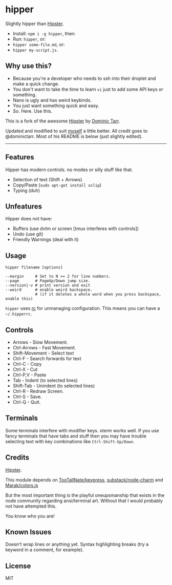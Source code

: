 # hipper

Slightly hipper than [Hipster](https://github.com/dominictarr/hipster).

* Install: `npm i -g hipper`, then:
* Run: `hipper`, or:
* `hipper some-file.md`, or:
* `hipper my-script.js`.

## Why use this?

* Because you're a developer who needs to ssh into their droplet and make a quick change.
* You don't want to take the time to learn `vi` just to add some API keys or something.
* Nano is ugly and has weird keybinds.
* You just want something quick and easy.
* So. Here. Use this.

This is a fork of the awesome [Hipster](http://npm.im/hipster) by [Dominic Tarr](http://dominictarr.com/).

Updated and modified to suit [myself](http://zacanger.com) a little better.
All credit goes to @dominictarr. Most of his README is below (just slightly edited).

--------

## Features

Hipper has modern controls. no modes or silly stuff like that.

* Selection of text (Shift + Arrows)
* Copy/Paste        (`sudo apt-get install xclip`)
* Typing            (duh)

## Unfeatures

Hipper does not have:

* Buffers           (use dvtm or screen [tmux interferes with controls])
* Undo              (use git)
* Friendly Warnings (deal with it)

## Usage

```
hipper filename [options]

--margin     # Set to N >= 2 for line numbers.
--page       # PageUp/Down jump size.
--version|-v # print version and exit
--weird      # enable weird backspace.
             # (if it deletes a whole word when you press backspace, enable this)
```

`hipper` uses [rc](https://npm.im/rc) for unmanaging configuration.
This means you can have a `~/.hipperrc`.

## Controls

 * Arrows         - Slow Movement.
 * Ctrl-Arrows    - Fast Movement.
 * Shift-Movement - Select text
 * Ctrl-F         - Search forwards for text
 * Ctrl-C         - Copy
 * Ctrl-X         - Cut
 * Ctrl-P,V       - Paste
 * Tab            - Indent   (to selected lines)
 * Shift-Tab      - Unindent (to selected lines)
 * Ctrl-R         - Redraw Screen.
 * Ctrl-S         - Save.
 * Ctrl-Q         - Quit.

## Terminals

Some terminals interfere with modifier keys. xterm works well.
If you use fancy terminals that have tabs and stuff then you may have trouble
selecting text with key combinations like `Ctrl-Shift-Up/Down`.

## Credits

[Hipster](https://github.com/dominictarr/hipster).

This module depends on [TooTallNate/keypress](https://github.com/tootallnate/keypress),
[substack/node-charm](https://github.com/substack/node-charm) and
[Marak/colors.js](https://github.com/Marak/colors.js)

But the most important thing is the playful oneupsmanship that exists in the node
community regarding ansi/terminal art. Without that I would probably not have attempted this.

You know who you are!

## Known Issues

Doesn't wrap lines or anything yet.
Syntax highlighting breaks (try a keyword in a comment, for example).

## License

MIT

